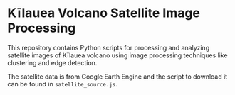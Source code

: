 # Kīlauea Volcano Satellite Image Processing
This repository contains Python scripts for processing and analyzing satellite images of Kīlauea volcano using image processing techniques like clustering and edge detection.

The satellite data is from Google Earth Engine and the script to download it can be found in `satellite_source.js`.
